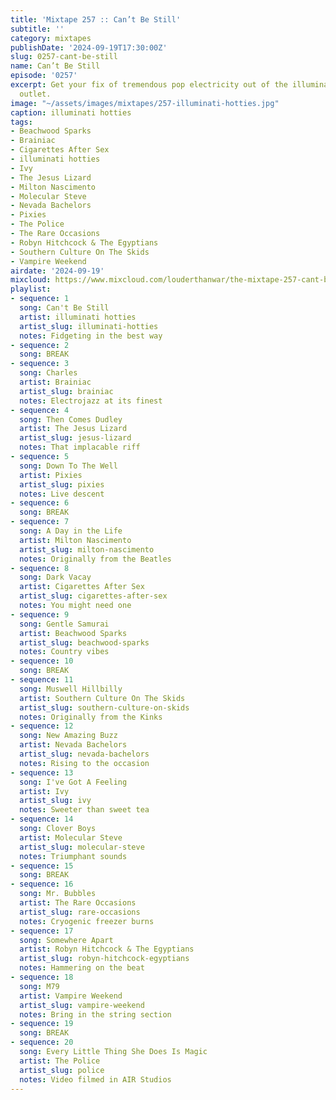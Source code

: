 ```yaml
---
title: 'Mixtape 257 :: Can’t Be Still'
subtitle: ''
category: mixtapes
publishDate: '2024-09-19T17:30:00Z'
slug: 0257-cant-be-still
name: Can’t Be Still
episode: '0257'
excerpt: Get your fix of tremendous pop electricity out of the illuminati hotties
  outlet.
image: "~/assets/images/mixtapes/257-illuminati-hotties.jpg"
caption: illuminati hotties
tags:
- Beachwood Sparks
- Brainiac
- Cigarettes After Sex
- illuminati hotties
- Ivy
- The Jesus Lizard
- Milton Nascimento
- Molecular Steve
- Nevada Bachelors
- Pixies
- The Police
- The Rare Occasions
- Robyn Hitchcock & The Egyptians
- Southern Culture On The Skids
- Vampire Weekend
airdate: '2024-09-19'
mixcloud: https://www.mixcloud.com/louderthanwar/the-mixtape-257-cant-be-still-2024-09-19/
playlist:
- sequence: 1
  song: Can't Be Still
  artist: illuminati hotties
  artist_slug: illuminati-hotties
  notes: Fidgeting in the best way
- sequence: 2
  song: BREAK
- sequence: 3
  song: Charles
  artist: Brainiac
  artist_slug: brainiac
  notes: Electrojazz at its finest
- sequence: 4
  song: Then Comes Dudley
  artist: The Jesus Lizard
  artist_slug: jesus-lizard
  notes: That implacable riff
- sequence: 5
  song: Down To The Well
  artist: Pixies
  artist_slug: pixies
  notes: Live descent
- sequence: 6
  song: BREAK
- sequence: 7
  song: A Day in the Life
  artist: Milton Nascimento
  artist_slug: milton-nascimento
  notes: Originally from the Beatles
- sequence: 8
  song: Dark Vacay
  artist: Cigarettes After Sex
  artist_slug: cigarettes-after-sex
  notes: You might need one
- sequence: 9
  song: Gentle Samurai
  artist: Beachwood Sparks
  artist_slug: beachwood-sparks
  notes: Country vibes
- sequence: 10
  song: BREAK
- sequence: 11
  song: Muswell Hillbilly
  artist: Southern Culture On The Skids
  artist_slug: southern-culture-on-skids
  notes: Originally from the Kinks
- sequence: 12
  song: New Amazing Buzz
  artist: Nevada Bachelors
  artist_slug: nevada-bachelors
  notes: Rising to the occasion
- sequence: 13
  song: I've Got A Feeling
  artist: Ivy
  artist_slug: ivy
  notes: Sweeter than sweet tea
- sequence: 14
  song: Clover Boys
  artist: Molecular Steve
  artist_slug: molecular-steve
  notes: Triumphant sounds
- sequence: 15
  song: BREAK
- sequence: 16
  song: Mr. Bubbles
  artist: The Rare Occasions
  artist_slug: rare-occasions
  notes: Cryogenic freezer burns
- sequence: 17
  song: Somewhere Apart
  artist: Robyn Hitchcock & The Egyptians
  artist_slug: robyn-hitchcock-egyptians
  notes: Hammering on the beat
- sequence: 18
  song: M79
  artist: Vampire Weekend
  artist_slug: vampire-weekend
  notes: Bring in the string section
- sequence: 19
  song: BREAK
- sequence: 20
  song: Every Little Thing She Does Is Magic
  artist: The Police
  artist_slug: police
  notes: Video filmed in AIR Studios
---
```


